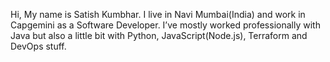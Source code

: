Hi, My name is Satish Kumbhar.
I live in Navi Mumbai(India) and work in Capgemini as a Software Developer.
I’ve mostly worked professionally with Java but also a little bit with Python, JavaScript(Node.js), Terraform and DevOps stuff.
